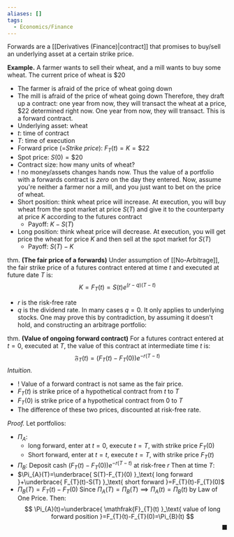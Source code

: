 ```yaml
---
aliases: []
tags:
  - Economics/Finance
---
```

Forwards are a [[Derivatives (Finance)|contract]] that promises to buy/sell an underlying asset at a certain strike price.

**Example.** A farmer wants to sell their wheat, and a mill wants to buy some wheat. The current price of wheat is $\$20$
- The farmer is afraid of the price of wheat going down
- The mill is afraid of the price of wheat going down
Therefore, they draft up a contract: one year from now, they will transact the wheat at a price, $\$22$ determined right now. One year from now, they will transact. This is a forward contract.
- Underlying asset: wheat
- $t$: time of contract
- $T$: time of execution
- Forward price (=_Strike price_): $F_{T}(t)=K=\$22$
- Spot price: $S(0)=\$20$
- Contract size: how many units of wheat?
- ! no money/assets changes hands now. Thus the value of a portfolio with a forwards contract is $zero$ on the day they entered.
Now, assume you're neither a farmer nor a mill, and you just want to bet on the price of wheat.
- Short position: think wheat price will increase. At execution, you will buy wheat from the spot market at price $S(T)$ and give it to the counterparty at price $K$ according to the futures contract
	- Payoff: $K-S(T)$
- Long position: think wheat price will decrease. At execution, you will get price the wheat for price $K$ and then sell at the spot market for $S(T)$
	- Payoff: $S(T)-K$

thm. **(The fair price of a forwards)** Under assumption of [[No-Arbitrage]], the fair strike price of a futures contract entered at time $t$ and executed at future date $T$ is:
$$
K=F_{T}(t)=S(t)e^{ (r-q)(T-t) }
$$
- $r$ is the risk-free rate
- $q$ is the dividend rate. In many cases $q=0$. It only applies to underlying stocks.
One may prove this by contradiction, by assuming it doesn't hold, and constructing an arbitrage portfolio:

thm. **(Value of ongoing forward contract)** For a futures contract entered at $t=0$, executed at $T$, the value of this contract at intermediate time $t$ is:
$$
\mathfrak{F}_{T}(t)=(F_{T}(t)-F_{T}(0))e^{ -r(T-t) }
$$
*Intuition.*
- ! Value of a forward contract is not same as the fair price.
- $F_{T}(t)$ is strike price of a hypothetical contract from $t$ to $T$
- $F_{T}(0)$ is strike price of a hypothetical contract from $0$ to $T$
- The difference of these two prices, discounted at risk-free rate.

*Proof.* Let portfolios:
- $\Pi_{A}$: 
    - long forward, enter at $t=0$, execute $t=T$, with strike price $F_{T}(0)$
    - Short forward, enter at $t=t$, execute $t=T$, with strike price $F_{T}(t)$
- $\Pi_{B}$: Deposit cash $(F_{T}(t)-F_{T}(0))e^{ -r(T-t) }$ at risk-free $r$
Then at time $T$:
- $\Pi_{A}(T)=\underbrace{ S(T)-F_{T}(0) }_\text{ long forward }+\underbrace{ F_{T}(t)-S(T) }_\text{ short forward }=F_{T}(t)-F_{T}(0)$
- $\Pi_{B}(T)= F_{T}(t)-F_{T}(0)$
Since $\Pi_{A}(T)=\Pi_{B}(T)\implies \Pi_{A}(t)=\Pi_{B}(t)$ by Law of One Price. Then:
$$
\Pi_{A}(t)=\underbrace{ \mathfrak{F}_{T}(t) }_\text{ value of long forward position }=F_{T}(t)-F_{T}(0)=\Pi_{B}(t)
$$
<span style="float:right;">■</span>
